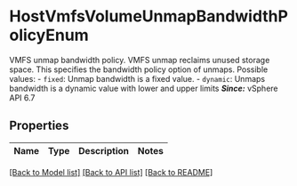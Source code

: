 # HostVmfsVolumeUnmapBandwidthPolicyEnum

VMFS unmap bandwidth policy.  VMFS unmap reclaims unused storage space. This specifies the bandwidth policy option of unmaps.  Possible values: - `fixed`: Unmap bandwidth is a fixed value. - `dynamic`: Unmaps bandwidth is a dynamic value with lower and upper limits    ***Since:*** vSphere API 6.7 

## Properties
Name | Type | Description | Notes
------------ | ------------- | ------------- | -------------

[[Back to Model list]](../README.md#documentation-for-models) [[Back to API list]](../README.md#documentation-for-api-endpoints) [[Back to README]](../README.md)


